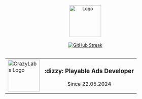 <div align="center">
  <img src="https://i.giphy.com/media/7Z49eulwv4aGY35RaD/giphy.webp" width="100" alt="Logo" />
  <br><br>
 <a href="https://git.io/streak-stats"><img src="https://github-readme-streak-stats.herokuapp.com?user=MladenovaKristina&theme=transparent&hide_border=true&date_format=j%20M%5B%20Y%5D&exclude_days=Sun%2CFri%2CSat" alt="GitHub Streak" /></a>
  <br><br>
  <table style="border: none;">
    <tr>
      <td>
        <a href="https://www.crazylabs.com/">
          <img src="https://www.crazylabs.com/lp/crazy-summer-challenge/media/shrimpy.png" width="100" alt="CrazyLabs Logo" />
        </a>
      </td>
      <td><center>
        <h3>:dizzy: Playable Ads Developer</h3>
        <p>Since 22.05.2024</p></center>
      </td>
    </tr>
  </table>
  <br>
  <br>
</div>
